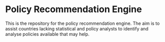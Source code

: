 # Policy Recommendation Engine

This is the repository for the policy recommendation engine. The aim
is to assist countries lacking statistical and policy analysts to
identify and analyse policies available that may help.

<meta charset="utf-8">
<body> 
 <style>
.link {
stroke: #666;
opacity: 0.9;
stroke-width: 1.5px;
}
.node circle {
stroke: #fff;
opacity: 0.9;
stroke-width: 1.5px;
}
.node:not(:hover) .nodetext {
display: none;
}
text {
font: 15px serif;
opacity: 0.9;
pointer-events: none;
}
</style>

<script src=d3.v3.min.js></script>

<script> 
 var links = [ { "source" : 1, "target" : 131, "value" : 1.31452729451742 }, { "source" : 1, "target" : 82, "value" : 1.48780804393006 }, { "source" : 1, "target" : 111, "value" : 1.53525937177258 }, { "source" : 2, "target" : 146, "value" : 0.920880072265894 }, { "source" : 2, "target" : 78, "value" : 0.940957645654329 }, { "source" : 2, "target" : 102, "value" : 0.960545297345756 }, { "source" : 3, "target" : 168, "value" : 0.953653479210874 }, { "source" : 3, "target" : 152, "value" : 1.0220078017862 }, { "source" : 3, "target" : 47, "value" : 1.02234392589866 }, { "source" : 4, "target" : 116, "value" : 0.974043813062297 }, { "source" : 4, "target" : 112, "value" : 1.00861994554911 }, { "source" : 4, "target" : 89, "value" : 1.04323962864693 }, { "source" : 5, "target" : 32, "value" : 1.44955239332356 }, { "source" : 5, "target" : 14, "value" : 1.55694107513401 }, { "source" : 5, "target" : 117, "value" : 1.63821920099526 }, { "source" : 6, "target" : 182, "value" : 1.19119444160882 }, { "source" : 6, "target" : 59, "value" : 1.20319220151253 }, { "source" : 6, "target" : 78, "value" : 1.37655213152321 }, { "source" : 7, "target" : 46, "value" : 1.37045931512834 }, { "source" : 7, "target" : 20, "value" : 1.65668766498696 }, { "source" : 7, "target" : 174, "value" : 1.71018383342883 }, { "source" : 0, "target" : 2, "value" : 1.20637844221834 }, { "source" : 0, "target" : 71, "value" : 1.217090120178 }, { "source" : 0, "target" : 47, "value" : 1.24330899923766 }, { "source" : 17, "target" : 45, "value" : 1.01820681828437 }, { "source" : 17, "target" : 146, "value" : 1.10137862487542 }, { "source" : 17, "target" : 141, "value" : 1.2985203201483 }, { "source" : 8, "target" : 24, "value" : 0.838362577073292 }, { "source" : 8, "target" : 158, "value" : 1.09438576978989 }, { "source" : 8, "target" : 48, "value" : 1.09961749350012 }, { "source" : 9, "target" : 120, "value" : 0.602232655441791 }, { "source" : 9, "target" : 54, "value" : 0.639259804146382 }, { "source" : 9, "target" : 186, "value" : 0.768040477294505 }, { "source" : 36, "target" : 2, "value" : 1.19611020180288 }, { "source" : 36, "target" : 168, "value" : 1.42990851080529 }, { "source" : 36, "target" : 102, "value" : 1.4479413745007 }, { "source" : 10, "target" : 170, "value" : 1.56855749452816 }, { "source" : 10, "target" : 4, "value" : 1.876723903123 }, { "source" : 10, "target" : 45, "value" : 2.05825722589473 }, { "source" : 11, "target" : 121, "value" : 1.4425791028605 }, { "source" : 11, "target" : 111, "value" : 1.49996277790847 }, { "source" : 11, "target" : 183, "value" : 1.97834755666622 }, { "source" : 41, "target" : 190, "value" : 0.789337479044317 }, { "source" : 41, "target" : 67, "value" : 0.82726644887886 }, { "source" : 41, "target" : 128, "value" : 0.868810763776866 }, { "source" : 186, "target" : 38, "value" : 0.71495414307359 }, { "source" : 186, "target" : 48, "value" : 0.733536216264423 }, { "source" : 186, "target" : 9, "value" : 0.768040477294505 }, { "source" : 18, "target" : 109, "value" : 0.905488077232075 }, { "source" : 18, "target" : 191, "value" : 0.928990869486456 }, { "source" : 18, "target" : 47, "value" : 1.06682789338007 }, { "source" : 37, "target" : 56, "value" : 1.09893293326321 }, { "source" : 37, "target" : 119, "value" : 1.29737835818427 }, { "source" : 37, "target" : 130, "value" : 1.43547592970923 }, { "source" : 12, "target" : 150, "value" : 1.20614068109613 }, { "source" : 12, "target" : 134, "value" : 2.30662598084721 }, { "source" : 12, "target" : 142, "value" : 2.35832869698108 }, { "source" : 13, "target" : 192, "value" : 1.29940663294756 }, { "source" : 13, "target" : 109, "value" : 1.32392687443911 }, { "source" : 13, "target" : 108, "value" : 1.39988619910808 }, { "source" : 14, "target" : 117, "value" : 0.682738067393721 }, { "source" : 14, "target" : 23, "value" : 1.30069178321288 }, { "source" : 14, "target" : 105, "value" : 1.32361192170884 }, { "source" : 55, "target" : 189, "value" : 0.614750722993733 }, { "source" : 55, "target" : 67, "value" : 0.642608633750824 }, { "source" : 55, "target" : 87, "value" : 0.852964315454793 }, { "source" : 15, "target" : 110, "value" : 0.887991137474196 }, { "source" : 15, "target" : 44, "value" : 1.42298756227974 }, { "source" : 15, "target" : 125, "value" : 1.47799137800987 }, { "source" : 16, "target" : 138, "value" : 1.42252709160877 }, { "source" : 16, "target" : 152, "value" : 1.56673225573877 }, { "source" : 16, "target" : 122, "value" : 1.69997913169409 }, { "source" : 19, "target" : 89, "value" : 0.96003446478593 }, { "source" : 19, "target" : 129, "value" : 1.03369836065786 }, { "source" : 19, "target" : 4, "value" : 1.12078429317492 }, { "source" : 20, "target" : 189, "value" : 0.85064892082221 }, { "source" : 20, "target" : 190, "value" : 0.971612887849814 }, { "source" : 20, "target" : 67, "value" : 1.05298685631974 }, { "source" : 176, "target" : 118, "value" : 1.21414677752 }, { "source" : 176, "target" : 28, "value" : 1.5685368954702 }, { "source" : 176, "target" : 76, "value" : 1.60913249855578 }, { "source" : 22, "target" : 132, "value" : 1.92102096765661 }, { "source" : 22, "target" : 137, "value" : 2.06817242151767 }, { "source" : 22, "target" : 31, "value" : 2.29105373318966 }, { "source" : 25, "target" : 44, "value" : 0.910834630900881 }, { "source" : 25, "target" : 122, "value" : 1.15635610494343 }, { "source" : 25, "target" : 126, "value" : 1.46094334309018 }, { "source" : 83, "target" : 90, "value" : 1.56419009848881 }, { "source" : 83, "target" : 21, "value" : 1.5924438438337 }, { "source" : 83, "target" : 124, "value" : 1.60434653131104 }, { "source" : 23, "target" : 117, "value" : 0.975511109512529 }, { "source" : 23, "target" : 90, "value" : 1.21847324468831 }, { "source" : 23, "target" : 145, "value" : 1.22410275311965 }, { "source" : 24, "target" : 8, "value" : 0.838362577073292 }, { "source" : 24, "target" : 48, "value" : 0.898813888700985 }, { "source" : 24, "target" : 123, "value" : 0.931861117429435 }, { "source" : 26, "target" : 135, "value" : 1.49461162528901 }, { "source" : 26, "target" : 147, "value" : 1.55181563212396 }, { "source" : 26, "target" : 91, "value" : 1.55959206999486 }, { "source" : 28, "target" : 162, "value" : 1.02167171095672 }, { "source" : 28, "target" : 95, "value" : 1.24572404427195 }, { "source" : 28, "target" : 107, "value" : 1.26741367173486 }, { "source" : 29, "target" : 113, "value" : 0.956794162296048 }, { "source" : 29, "target" : 167, "value" : 0.973029189538259 }, { "source" : 29, "target" : 89, "value" : 1.48697729248095 }, { "source" : 30, "target" : 122, "value" : 1.06793098914228 }, { "source" : 30, "target" : 40, "value" : 1.14865142976247 }, { "source" : 30, "target" : 42, "value" : 1.16193537350911 }, { "source" : 32, "target" : 5, "value" : 1.44955239332356 }, { "source" : 32, "target" : 14, "value" : 1.55385925388808 }, { "source" : 32, "target" : 23, "value" : 1.58864646875774 }, { "source" : 33, "target" : 114, "value" : 1.01225021776878 }, { "source" : 33, "target" : 146, "value" : 1.07114556956056 }, { "source" : 33, "target" : 18, "value" : 1.21497089869963 }, { "source" : 76, "target" : 62, "value" : 1.08365560669245 }, { "source" : 76, "target" : 130, "value" : 1.11302717762523 }, { "source" : 76, "target" : 37, "value" : 1.1415370310435 }, { "source" : 67, "target" : 87, "value" : 0.617144820469032 }, { "source" : 67, "target" : 55, "value" : 0.642608633750824 }, { "source" : 67, "target" : 190, "value" : 0.723500346667688 }, { "source" : 34, "target" : 168, "value" : 0.761877422241889 }, { "source" : 34, "target" : 92, "value" : 0.830995625266431 }, { "source" : 34, "target" : 39, "value" : 0.906599367281589 }, { "source" : 193, "target" : 195, "value" : 0.455929887515982 }, { "source" : 193, "target" : 194, "value" : 0.683170301495052 }, { "source" : 193, "target" : 114, "value" : 1.11673495056999 }, { "source" : 35, "target" : 4, "value" : 1.1969376870027 }, { "source" : 35, "target" : 89, "value" : 1.31770432237712 }, { "source" : 35, "target" : 159, "value" : 1.34296384156125 }, { "source" : 84, "target" : 88, "value" : 1.65774601940357 }, { "source" : 84, "target" : 196, "value" : 1.70471414477474 }, { "source" : 84, "target" : 156, "value" : 1.71242533467083 }, { "source" : 38, "target" : 158, "value" : 0.536166159724376 }, { "source" : 38, "target" : 48, "value" : 0.589148245646065 }, { "source" : 38, "target" : 159, "value" : 0.611330889530299 }, { "source" : 50, "target" : 143, "value" : 2.33336973079323 }, { "source" : 50, "target" : 131, "value" : 2.49969943381133 }, { "source" : 50, "target" : 121, "value" : 2.6049461907643 }, { "source" : 39, "target" : 46, "value" : 0.83838831939105 }, { "source" : 39, "target" : 34, "value" : 0.906599367281589 }, { "source" : 39, "target" : 141, "value" : 0.968679401888891 }, { "source" : 42, "target" : 40, "value" : 0.936967400239652 }, { "source" : 42, "target" : 30, "value" : 1.16193537350911 }, { "source" : 42, "target" : 126, "value" : 1.46727036027847 }, { "source" : 43, "target" : 161, "value" : 1.66691338986215 }, { "source" : 43, "target" : 81, "value" : 1.73191858419284 }, { "source" : 43, "target" : 178, "value" : 1.9201654795029 }, { "source" : 44, "target" : 122, "value" : 0.887691060162472 }, { "source" : 44, "target" : 25, "value" : 0.910834630900881 }, { "source" : 44, "target" : 126, "value" : 0.955996918890767 }, { "source" : 45, "target" : 17, "value" : 1.01820681828437 }, { "source" : 45, "target" : 166, "value" : 1.20145988677156 }, { "source" : 45, "target" : 146, "value" : 1.20640154717973 }, { "source" : 132, "target" : 22, "value" : 1.92102096765661 }, { "source" : 132, "target" : 1, "value" : 1.93839214146552 }, { "source" : 132, "target" : 64, "value" : 1.96395471248129 }, { "source" : 46, "target" : 87, "value" : 0.525514245923718 }, { "source" : 46, "target" : 67, "value" : 0.77164737193497 }, { "source" : 46, "target" : 39, "value" : 0.83838831939105 }, { "source" : 181, "target" : 28, "value" : 1.55604385856314 }, { "source" : 181, "target" : 1, "value" : 1.56965338936259 }, { "source" : 181, "target" : 171, "value" : 1.69660451982878 }, { "source" : 47, "target" : 152, "value" : 0.854577826233589 }, { "source" : 47, "target" : 114, "value" : 0.9266323619282 }, { "source" : 47, "target" : 3, "value" : 1.02234392589866 }, { "source" : 48, "target" : 158, "value" : 0.265362734477278 }, { "source" : 48, "target" : 120, "value" : 0.556333578536645 }, { "source" : 48, "target" : 38, "value" : 0.589148245646065 }, { "source" : 154, "target" : 82, "value" : 1.14527302730041 }, { "source" : 154, "target" : 76, "value" : 1.17097721571362 }, { "source" : 154, "target" : 162, "value" : 1.26802520157892 }, { "source" : 49, "target" : 54, "value" : 0.649027731293726 }, { "source" : 49, "target" : 38, "value" : 0.780850102942669 }, { "source" : 49, "target" : 173, "value" : 0.81124028367136 }, { "source" : 52, "target" : 122, "value" : 1.3379778773384 }, { "source" : 52, "target" : 179, "value" : 1.49005509960485 }, { "source" : 52, "target" : 44, "value" : 1.57348662287399 }, { "source" : 51, "target" : 155, "value" : 1.31915603278569 }, { "source" : 51, "target" : 161, "value" : 1.4660251038037 }, { "source" : 51, "target" : 178, "value" : 1.58491533851279 }, { "source" : 54, "target" : 173, "value" : 0.535879012442302 }, { "source" : 54, "target" : 9, "value" : 0.639259804146382 }, { "source" : 54, "target" : 49, "value" : 0.649027731293726 }, { "source" : 56, "target" : 37, "value" : 1.09893293326321 }, { "source" : 56, "target" : 23, "value" : 1.27306803971252 }, { "source" : 56, "target" : 145, "value" : 1.76979282137191 }, { "source" : 58, "target" : 73, "value" : 0.61753062769693 }, { "source" : 58, "target" : 75, "value" : 1.00578459301855 }, { "source" : 58, "target" : 74, "value" : 1.15679258314774 }, { "source" : 59, "target" : 139, "value" : 1.18623448906104 }, { "source" : 59, "target" : 6, "value" : 1.20319220151253 }, { "source" : 59, "target" : 172, "value" : 1.22357088466087 }, { "source" : 60, "target" : 195, "value" : 1.07140346151954 }, { "source" : 60, "target" : 193, "value" : 1.13121231635874 }, { "source" : 60, "target" : 146, "value" : 1.36170737960538 }, { "source" : 61, "target" : 157, "value" : 1.32267459949486 }, { "source" : 61, "target" : 65, "value" : 1.44062721268049 }, { "source" : 61, "target" : 117, "value" : 1.80769520809045 }, { "source" : 62, "target" : 130, "value" : 0.973569176575288 }, { "source" : 62, "target" : 76, "value" : 1.08365560669245 }, { "source" : 62, "target" : 164, "value" : 1.18811484239607 }, { "source" : 130, "target" : 62, "value" : 0.973569176575288 }, { "source" : 130, "target" : 76, "value" : 1.11302717762523 }, { "source" : 130, "target" : 164, "value" : 1.2886006488654 }, { "source" : 63, "target" : 191, "value" : 1.02932883580549 }, { "source" : 63, "target" : 163, "value" : 1.12113424547918 }, { "source" : 63, "target" : 18, "value" : 1.26189973373278 }, { "source" : 64, "target" : 135, "value" : 1.51541573130194 }, { "source" : 64, "target" : 185, "value" : 1.62720597037579 }, { "source" : 64, "target" : 31, "value" : 1.68348821786941 }, { "source" : 65, "target" : 117, "value" : 1.21996159391605 }, { "source" : 65, "target" : 14, "value" : 1.34788804810519 }, { "source" : 65, "target" : 23, "value" : 1.43367622150495 }, { "source" : 66, "target" : 123, "value" : 1.01959459924331 }, { "source" : 66, "target" : 41, "value" : 1.22421240339144 }, { "source" : 66, "target" : 8, "value" : 1.25014002394532 }, { "source" : 68, "target" : 38, "value" : 0.978449363913232 }, { "source" : 68, "target" : 158, "value" : 1.03703630242829 }, { "source" : 68, "target" : 48, "value" : 1.05021090349244 }, { "source" : 69, "target" : 127, "value" : 3.23342416696383 }, { "source" : 69, "target" : 11, "value" : 3.26320505674659 }, { "source" : 69, "target" : 21, "value" : 3.36150506432041 }, { "source" : 70, "target" : 127, "value" : 1.62061103837861 }, { "source" : 70, "target" : 180, "value" : 1.89587456765023 }, { "source" : 70, "target" : 27, "value" : 2.06063336461274 }, { "source" : 71, "target" : 0, "value" : 1.217090120178 }, { "source" : 71, "target" : 92, "value" : 1.26272934069319 }, { "source" : 71, "target" : 168, "value" : 1.29666888154406 }, { "source" : 72, "target" : 42, "value" : 2.05388545240779 }, { "source" : 72, "target" : 27, "value" : 2.20278286020565 }, { "source" : 72, "target" : 180, "value" : 2.30557748096039 }, { "source" : 73, "target" : 129, "value" : 0.612358248600967 }, { "source" : 73, "target" : 58, "value" : 0.61753062769693 }, { "source" : 73, "target" : 75, "value" : 1.02251661277558 }, { "source" : 188, "target" : 194, "value" : 1.03089321012129 }, { "source" : 188, "target" : 2, "value" : 1.07237271026171 }, { "source" : 188, "target" : 193, "value" : 1.16319525241664 }, { "source" : 74, "target" : 129, "value" : 1.03378320012459 }, { "source" : 74, "target" : 187, "value" : 1.1094673454879 }, { "source" : 74, "target" : 58, "value" : 1.15679258314774 }, { "source" : 75, "target" : 49, "value" : 0.838637128701236 }, { "source" : 75, "target" : 129, "value" : 0.870953330955876 }, { "source" : 75, "target" : 153, "value" : 0.908790881363595 }, { "source" : 78, "target" : 114, "value" : 0.577326771587172 }, { "source" : 78, "target" : 141, "value" : 0.866273656709917 }, { "source" : 78, "target" : 102, "value" : 0.86866830585887 }, { "source" : 79, "target" : 35, "value" : 1.42656875685969 }, { "source" : 79, "target" : 153, "value" : 1.4489012818169 }, { "source" : 79, "target" : 173, "value" : 1.49455192559332 }, { "source" : 80, "target" : 144, "value" : 0.887281278594123 }, { "source" : 80, "target" : 92, "value" : 0.965296178506917 }, { "source" : 80, "target" : 34, "value" : 0.980718740002864 }, { "source" : 77, "target" : 136, "value" : 0.621515478016677 }, { "source" : 77, "target" : 174, "value" : 0.928038715026315 }, { "source" : 77, "target" : 94, "value" : 1.0012295017037 }, { "source" : 82, "target" : 162, "value" : 1.16365377943373 }, { "source" : 82, "target" : 171, "value" : 1.28093280512416 }, { "source" : 82, "target" : 1, "value" : 1.48780804393006 }, { "source" : 57, "target" : 101, "value" : 1.69082279848271 }, { "source" : 57, "target" : 65, "value" : 1.69798167687027 }, { "source" : 57, "target" : 143, "value" : 1.78241540974505 }, { "source" : 86, "target" : 144, "value" : 1.69849085139365 }, { "source" : 86, "target" : 167, "value" : 1.80677510354074 }, { "source" : 86, "target" : 170, "value" : 1.83490735850556 }, { "source" : 81, "target" : 178, "value" : 1.23794776855576 }, { "source" : 81, "target" : 188, "value" : 1.32991794855375 }, { "source" : 81, "target" : 63, "value" : 1.41972493824014 }, { "source" : 87, "target" : 46, "value" : 0.525514245923718 }, { "source" : 87, "target" : 67, "value" : 0.617144820469032 }, { "source" : 87, "target" : 190, "value" : 0.657721693638066 }, { "source" : 89, "target" : 19, "value" : 0.96003446478593 }, { "source" : 89, "target" : 4, "value" : 1.04323962864693 }, { "source" : 89, "target" : 35, "value" : 1.31770432237712 }, { "source" : 90, "target" : 145, "value" : 1.29556473186106 }, { "source" : 90, "target" : 88, "value" : 1.43793605202866 }, { "source" : 90, "target" : 21, "value" : 1.45745067303454 }, { "source" : 91, "target" : 147, "value" : 0.872263227671935 }, { "source" : 91, "target" : 95, "value" : 1.29940782523615 }, { "source" : 91, "target" : 164, "value" : 1.36845093078949 }, { "source" : 92, "target" : 168, "value" : 0.891693280866144 }, { "source" : 92, "target" : 80, "value" : 0.965296178506917 }, { "source" : 92, "target" : 3, "value" : 0.980596813500818 }, { "source" : 93, "target" : 166, "value" : 1.32215390772501 }, { "source" : 93, "target" : 45, "value" : 1.49876888445967 }, { "source" : 93, "target" : 35, "value" : 1.50067519330793 }, { "source" : 94, "target" : 77, "value" : 1.0012295017037 }, { "source" : 94, "target" : 87, "value" : 1.02154413719956 }, { "source" : 94, "target" : 67, "value" : 1.05504419113869 }, { "source" : 187, "target" : 74, "value" : 1.1094673454879 }, { "source" : 187, "target" : 112, "value" : 1.14438859643746 }, { "source" : 187, "target" : 38, "value" : 1.18095138624967 }, { "source" : 95, "target" : 28, "value" : 1.24572404427195 }, { "source" : 95, "target" : 91, "value" : 1.29940782523615 }, { "source" : 95, "target" : 147, "value" : 1.34482555410403 }, { "source" : 96, "target" : 137, "value" : 1.32822702959422 }, { "source" : 96, "target" : 162, "value" : 1.38533108035212 }, { "source" : 96, "target" : 107, "value" : 1.49662865947539 }, { "source" : 97, "target" : 190, "value" : 1.00634891249526 }, { "source" : 97, "target" : 174, "value" : 1.03329555435976 }, { "source" : 97, "target" : 55, "value" : 1.05031189243427 }, { "source" : 98, "target" : 2, "value" : 1.03887077942638 }, { "source" : 98, "target" : 146, "value" : 1.18023524376724 }, { "source" : 98, "target" : 141, "value" : 1.20228260131143 }, { "source" : 99, "target" : 176, "value" : 1.19797479406283 }, { "source" : 99, "target" : 76, "value" : 1.27133696320388 }, { "source" : 99, "target" : 62, "value" : 1.50760392233255 }, { "source" : 100, "target" : 186, "value" : 1.18594405843695 }, { "source" : 100, "target" : 68, "value" : 1.2145355550819 }, { "source" : 100, "target" : 120, "value" : 1.23733968431916 }, { "source" : 101, "target" : 145, "value" : 1.59853163583269 }, { "source" : 101, "target" : 90, "value" : 1.71247449794562 }, { "source" : 101, "target" : 88, "value" : 1.81186749206525 }, { "source" : 102, "target" : 114, "value" : 0.846377635188045 }, { "source" : 102, "target" : 78, "value" : 0.86866830585887 }, { "source" : 102, "target" : 2, "value" : 0.960545297345756 }, { "source" : 103, "target" : 92, "value" : 1.27136862302378 }, { "source" : 103, "target" : 179, "value" : 1.48121391237927 }, { "source" : 103, "target" : 34, "value" : 1.51520652859041 }, { "source" : 108, "target" : 13, "value" : 1.39988619910808 }, { "source" : 108, "target" : 191, "value" : 1.41951743564977 }, { "source" : 108, "target" : 115, "value" : 1.48989298763721 }, { "source" : 104, "target" : 150, "value" : 3.17433357180874 }, { "source" : 104, "target" : 12, "value" : 3.34346393734169 }, { "source" : 104, "target" : 86, "value" : 3.7132464438663 }, { "source" : 105, "target" : 14, "value" : 1.32361192170884 }, { "source" : 105, "target" : 117, "value" : 1.49435811762957 }, { "source" : 105, "target" : 44, "value" : 1.59466498541963 }, { "source" : 190, "target" : 87, "value" : 0.657721693638066 }, { "source" : 190, "target" : 67, "value" : 0.723500346667688 }, { "source" : 190, "target" : 189, "value" : 0.848215195900464 }, { "source" : 106, "target" : 3, "value" : 1.09867908870044 }, { "source" : 106, "target" : 152, "value" : 1.23096252452761 }, { "source" : 106, "target" : 160, "value" : 1.28585821480392 }, { "source" : 107, "target" : 28, "value" : 1.26741367173486 }, { "source" : 107, "target" : 154, "value" : 1.44347014594506 }, { "source" : 107, "target" : 96, "value" : 1.49662865947539 }, { "source" : 21, "target" : 88, "value" : 0.781590948262505 }, { "source" : 21, "target" : 145, "value" : 1.28986956879597 }, { "source" : 21, "target" : 90, "value" : 1.45745067303454 }, { "source" : 110, "target" : 15, "value" : 0.887991137474196 }, { "source" : 110, "target" : 14, "value" : 1.41008103511339 }, { "source" : 110, "target" : 13, "value" : 1.55531597989108 }, { "source" : 111, "target" : 11, "value" : 1.49996277790847 }, { "source" : 111, "target" : 1, "value" : 1.53525937177258 }, { "source" : 111, "target" : 83, "value" : 1.65075719758189 }, { "source" : 113, "target" : 167, "value" : 0.946340803920534 }, { "source" : 113, "target" : 29, "value" : 0.956794162296048 }, { "source" : 113, "target" : 134, "value" : 1.10563198261429 }, { "source" : 116, "target" : 4, "value" : 0.974043813062297 }, { "source" : 116, "target" : 89, "value" : 1.33016024214415 }, { "source" : 116, "target" : 187, "value" : 1.46303723401943 }, { "source" : 117, "target" : 14, "value" : 0.682738067393721 }, { "source" : 117, "target" : 23, "value" : 0.975511109512529 }, { "source" : 117, "target" : 65, "value" : 1.21996159391605 }, { "source" : 119, "target" : 37, "value" : 1.29737835818427 }, { "source" : 119, "target" : 99, "value" : 1.60585586344905 }, { "source" : 119, "target" : 76, "value" : 1.61391321068953 }, { "source" : 120, "target" : 48, "value" : 0.556333578536645 }, { "source" : 120, "target" : 158, "value" : 0.576353243510418 }, { "source" : 120, "target" : 9, "value" : 0.602232655441791 }, { "source" : 196, "target" : 40, "value" : 1.08808160837882 }, { "source" : 196, "target" : 42, "value" : 1.63086060386294 }, { "source" : 196, "target" : 44, "value" : 1.63284506971359 }, { "source" : 167, "target" : 113, "value" : 0.946340803920534 }, { "source" : 167, "target" : 29, "value" : 0.973029189538259 }, { "source" : 167, "target" : 161, "value" : 1.26170575068203 }, { "source" : 121, "target" : 11, "value" : 1.4425791028605 }, { "source" : 121, "target" : 111, "value" : 1.8229691499831 }, { "source" : 121, "target" : 21, "value" : 2.36748093430187 }, { "source" : 134, "target" : 113, "value" : 1.10563198261429 }, { "source" : 134, "target" : 29, "value" : 1.51111142679662 }, { "source" : 134, "target" : 142, "value" : 1.54102098656998 }, { "source" : 122, "target" : 44, "value" : 0.887691060162472 }, { "source" : 122, "target" : 126, "value" : 0.926033334725504 }, { "source" : 122, "target" : 30, "value" : 1.06793098914228 }, { "source" : 124, "target" : 154, "value" : 1.3994288208261 }, { "source" : 124, "target" : 82, "value" : 1.53299698713778 }, { "source" : 124, "target" : 37, "value" : 1.59149388548455 }, { "source" : 125, "target" : 44, "value" : 1.26950992658186 }, { "source" : 125, "target" : 122, "value" : 1.37388837799296 }, { "source" : 125, "target" : 40, "value" : 1.37621257436654 }, { "source" : 126, "target" : 44, "value" : 0.955996918890767 }, { "source" : 126, "target" : 30, "value" : 1.17023648864064 }, { "source" : 126, "target" : 40, "value" : 1.19813563320751 }, { "source" : 128, "target" : 148, "value" : 0.696288899442868 }, { "source" : 128, "target" : 123, "value" : 0.79919742595811 }, { "source" : 128, "target" : 67, "value" : 0.810137647057435 }, { "source" : 129, "target" : 58, "value" : 0.499109295817574 }, { "source" : 129, "target" : 73, "value" : 0.612358248600967 }, { "source" : 129, "target" : 75, "value" : 0.870953330955876 }, { "source" : 133, "target" : 10, "value" : 1.49789773506322 }, { "source" : 133, "target" : 86, "value" : 1.88801956975405 }, { "source" : 133, "target" : 116, "value" : 1.97415188294617 }, { "source" : 85, "target" : 144, "value" : 0.980673203144786 }, { "source" : 85, "target" : 34, "value" : 1.0719148246239 }, { "source" : 85, "target" : 128, "value" : 1.28831023475477 }, { "source" : 109, "target" : 18, "value" : 0.905488077232075 }, { "source" : 109, "target" : 191, "value" : 1.11314258139784 }, { "source" : 109, "target" : 13, "value" : 1.32392687443911 }, { "source" : 136, "target" : 77, "value" : 0.621515478016677 }, { "source" : 136, "target" : 174, "value" : 1.12794551332438 }, { "source" : 136, "target" : 94, "value" : 1.19089859746761 }, { "source" : 137, "target" : 96, "value" : 1.32822702959422 }, { "source" : 137, "target" : 107, "value" : 1.52732045355541 }, { "source" : 137, "target" : 171, "value" : 1.52919521498377 }, { "source" : 139, "target" : 6, "value" : 1.11017779278581 }, { "source" : 139, "target" : 59, "value" : 1.18623448906104 }, { "source" : 139, "target" : 166, "value" : 1.22725042025008 }, { "source" : 140, "target" : 115, "value" : 1.69609168005874 }, { "source" : 140, "target" : 155, "value" : 1.89268438165769 }, { "source" : 140, "target" : 166, "value" : 1.9175324570393 }, { "source" : 195, "target" : 194, "value" : 0.499680983888029 }, { "source" : 195, "target" : 60, "value" : 1.07140346151954 }, { "source" : 195, "target" : 188, "value" : 1.18594760661578 }, { "source" : 141, "target" : 146, "value" : 0.758592707185517 }, { "source" : 141, "target" : 114, "value" : 0.773123762237194 }, { "source" : 141, "target" : 78, "value" : 0.866273656709917 }, { "source" : 182, "target" : 165, "value" : 0.880973993738239 }, { "source" : 182, "target" : 102, "value" : 1.07277012655727 }, { "source" : 182, "target" : 78, "value" : 1.12004379331132 }, { "source" : 142, "target" : 4, "value" : 1.10523638540958 }, { "source" : 142, "target" : 19, "value" : 1.34603687670483 }, { "source" : 142, "target" : 89, "value" : 1.42675789157226 }, { "source" : 143, "target" : 57, "value" : 1.78241540974505 }, { "source" : 143, "target" : 50, "value" : 2.33336973079323 }, { "source" : 143, "target" : 155, "value" : 2.35920288841408 }, { "source" : 144, "target" : 80, "value" : 0.887281278594123 }, { "source" : 144, "target" : 92, "value" : 1.10720413640354 }, { "source" : 144, "target" : 19, "value" : 1.25169011397607 }, { "source" : 145, "target" : 88, "value" : 1.2098976801696 }, { "source" : 145, "target" : 23, "value" : 1.22410275311965 }, { "source" : 145, "target" : 21, "value" : 1.28986956879597 }, { "source" : 189, "target" : 55, "value" : 0.614750722993733 }, { "source" : 189, "target" : 20, "value" : 0.85064892082221 }, { "source" : 189, "target" : 114, "value" : 0.882656129914939 }, { "source" : 146, "target" : 141, "value" : 0.758592707185517 }, { "source" : 146, "target" : 2, "value" : 0.920880072265894 }, { "source" : 146, "target" : 114, "value" : 0.969125381887772 }, { "source" : 147, "target" : 91, "value" : 0.872263227671935 }, { "source" : 147, "target" : 164, "value" : 1.07211733625236 }, { "source" : 147, "target" : 162, "value" : 1.31643258134908 }, { "source" : 150, "target" : 12, "value" : 1.20614068109613 }, { "source" : 150, "target" : 133, "value" : 2.46232475615298 }, { "source" : 150, "target" : 113, "value" : 2.51682907306793 }, { "source" : 194, "target" : 195, "value" : 0.499680983888029 }, { "source" : 194, "target" : 193, "value" : 0.683170301495052 }, { "source" : 194, "target" : 188, "value" : 1.03089321012129 }, { "source" : 149, "target" : 67, "value" : 0.981292051964712 }, { "source" : 149, "target" : 189, "value" : 0.996252984592464 }, { "source" : 149, "target" : 190, "value" : 1.04949711887004 }, { "source" : 148, "target" : 123, "value" : 0.649791012616204 }, { "source" : 148, "target" : 128, "value" : 0.696288899442868 }, { "source" : 148, "target" : 67, "value" : 0.824270670985038 }, { "source" : 151, "target" : 107, "value" : 1.85294556846627 }, { "source" : 151, "target" : 147, "value" : 1.95004894353807 }, { "source" : 151, "target" : 184, "value" : 1.99370051363542 }, { "source" : 152, "target" : 47, "value" : 0.854577826233589 }, { "source" : 152, "target" : 3, "value" : 1.0220078017862 }, { "source" : 152, "target" : 92, "value" : 1.1897702426502 }, { "source" : 192, "target" : 13, "value" : 1.29940663294756 }, { "source" : 192, "target" : 90, "value" : 1.33596778479383 }, { "source" : 192, "target" : 23, "value" : 1.52972970295811 }, { "source" : 153, "target" : 49, "value" : 0.835263639555275 }, { "source" : 153, "target" : 75, "value" : 0.908790881363595 }, { "source" : 153, "target" : 38, "value" : 0.912412166681162 }, { "source" : 27, "target" : 108, "value" : 1.64161276123444 }, { "source" : 27, "target" : 180, "value" : 1.76187494692584 }, { "source" : 27, "target" : 163, "value" : 1.87956179907146 }, { "source" : 155, "target" : 51, "value" : 1.31915603278569 }, { "source" : 155, "target" : 113, "value" : 1.33774803133268 }, { "source" : 155, "target" : 161, "value" : 1.37888245401744 }, { "source" : 157, "target" : 61, "value" : 1.32267459949486 }, { "source" : 157, "target" : 14, "value" : 1.39622045276397 }, { "source" : 157, "target" : 88, "value" : 1.40458084695958 }, { "source" : 158, "target" : 48, "value" : 0.265362734477278 }, { "source" : 158, "target" : 38, "value" : 0.536166159724376 }, { "source" : 158, "target" : 120, "value" : 0.576353243510418 }, { "source" : 159, "target" : 120, "value" : 0.603097865432138 }, { "source" : 159, "target" : 158, "value" : 0.60817230594848 }, { "source" : 159, "target" : 38, "value" : 0.611330889530299 }, { "source" : 156, "target" : 84, "value" : 1.71242533467083 }, { "source" : 156, "target" : 88, "value" : 1.85116285041494 }, { "source" : 156, "target" : 183, "value" : 2.08956035708908 }, { "source" : 163, "target" : 191, "value" : 0.952862179117558 }, { "source" : 163, "target" : 63, "value" : 1.12113424547918 }, { "source" : 163, "target" : 102, "value" : 1.24588772727019 }, { "source" : 31, "target" : 64, "value" : 1.68348821786941 }, { "source" : 31, "target" : 132, "value" : 2.10187357136505 }, { "source" : 31, "target" : 90, "value" : 2.11642129320112 }, { "source" : 123, "target" : 148, "value" : 0.649791012616204 }, { "source" : 123, "target" : 128, "value" : 0.79919742595811 }, { "source" : 123, "target" : 41, "value" : 0.878727812385485 }, { "source" : 184, "target" : 95, "value" : 1.78865645454068 }, { "source" : 184, "target" : 151, "value" : 1.99370051363542 }, { "source" : 184, "target" : 91, "value" : 2.04480495202114 }, { "source" : 40, "target" : 42, "value" : 0.936967400239652 }, { "source" : 40, "target" : 196, "value" : 1.08808160837882 }, { "source" : 40, "target" : 30, "value" : 1.14865142976247 }, { "source" : 114, "target" : 78, "value" : 0.577326771587172 }, { "source" : 114, "target" : 141, "value" : 0.773123762237194 }, { "source" : 114, "target" : 102, "value" : 0.846377635188045 }, { "source" : 53, "target" : 145, "value" : 1.55789877041342 }, { "source" : 53, "target" : 23, "value" : 1.6242598455313 }, { "source" : 53, "target" : 117, "value" : 1.74357045421812 }, { "source" : 88, "target" : 21, "value" : 0.781590948262505 }, { "source" : 88, "target" : 145, "value" : 1.2098976801696 }, { "source" : 88, "target" : 135, "value" : 1.39759102690315 }, { "source" : 112, "target" : 159, "value" : 0.881066125783051 }, { "source" : 112, "target" : 158, "value" : 0.886730703944127 }, { "source" : 112, "target" : 38, "value" : 0.894002726286493 }, { "source" : 118, "target" : 176, "value" : 1.21414677752 }, { "source" : 118, "target" : 28, "value" : 1.31503503303524 }, { "source" : 118, "target" : 162, "value" : 1.75942329485976 }, { "source" : 127, "target" : 21, "value" : 1.49854768083235 }, { "source" : 127, "target" : 70, "value" : 1.62061103837861 }, { "source" : 127, "target" : 88, "value" : 1.63547051661808 }, { "source" : 138, "target" : 46, "value" : 1.14091993548707 }, { "source" : 138, "target" : 97, "value" : 1.24067227192795 }, { "source" : 138, "target" : 169, "value" : 1.27746378215018 }, { "source" : 191, "target" : 18, "value" : 0.928990869486456 }, { "source" : 191, "target" : 163, "value" : 0.952862179117558 }, { "source" : 191, "target" : 63, "value" : 1.02932883580549 }, { "source" : 160, "target" : 106, "value" : 1.28585821480392 }, { "source" : 160, "target" : 47, "value" : 1.41755747604485 }, { "source" : 160, "target" : 3, "value" : 1.41986555864412 }, { "source" : 170, "target" : 167, "value" : 1.33780159043309 }, { "source" : 170, "target" : 10, "value" : 1.56855749452816 }, { "source" : 170, "target" : 29, "value" : 1.61485804285238 }, { "source" : 173, "target" : 54, "value" : 0.535879012442302 }, { "source" : 173, "target" : 49, "value" : 0.81124028367136 }, { "source" : 173, "target" : 48, "value" : 0.814018021168644 }, { "source" : 162, "target" : 107, "value" : 0.690892872108048 }, { "source" : 162, "target" : 28, "value" : 1.02167171095672 }, { "source" : 162, "target" : 82, "value" : 1.16365377943373 }, { "source" : 175, "target" : 49, "value" : 2.38596468651895 }, { "source" : 175, "target" : 24, "value" : 2.40298737951784 }, { "source" : 175, "target" : 54, "value" : 2.43319665696516 }, { "source" : 131, "target" : 1, "value" : 1.31452729451742 }, { "source" : 131, "target" : 135, "value" : 1.70918636088312 }, { "source" : 131, "target" : 82, "value" : 1.88194097651288 }, { "source" : 164, "target" : 147, "value" : 1.07211733625236 }, { "source" : 164, "target" : 62, "value" : 1.18811484239607 }, { "source" : 164, "target" : 130, "value" : 1.2886006488654 }, { "source" : 165, "target" : 182, "value" : 0.880973993738239 }, { "source" : 165, "target" : 78, "value" : 0.979060486001503 }, { "source" : 165, "target" : 2, "value" : 1.17045010019216 }, { "source" : 166, "target" : 146, "value" : 1.18007015839305 }, { "source" : 166, "target" : 165, "value" : 1.19060092425939 }, { "source" : 166, "target" : 45, "value" : 1.20145988677156 }, { "source" : 168, "target" : 34, "value" : 0.761877422241889 }, { "source" : 168, "target" : 169, "value" : 0.844297495249255 }, { "source" : 168, "target" : 92, "value" : 0.891693280866144 }, { "source" : 169, "target" : 168, "value" : 0.844297495249255 }, { "source" : 169, "target" : 34, "value" : 1.2227460955028 }, { "source" : 169, "target" : 138, "value" : 1.27746378215018 }, { "source" : 161, "target" : 167, "value" : 1.26170575068203 }, { "source" : 161, "target" : 155, "value" : 1.37888245401744 }, { "source" : 161, "target" : 113, "value" : 1.43199498384078 }, { "source" : 172, "target" : 59, "value" : 1.22357088466087 }, { "source" : 172, "target" : 141, "value" : 1.59670506410588 }, { "source" : 172, "target" : 146, "value" : 1.63643162601456 }, { "source" : 171, "target" : 82, "value" : 1.28093280512416 }, { "source" : 171, "target" : 162, "value" : 1.43251080893642 }, { "source" : 171, "target" : 137, "value" : 1.52919521498377 }, { "source" : 174, "target" : 77, "value" : 0.928038715026315 }, { "source" : 174, "target" : 128, "value" : 1.02596729712391 }, { "source" : 174, "target" : 97, "value" : 1.03329555435976 }, { "source" : 177, "target" : 33, "value" : 1.2340054164185 }, { "source" : 177, "target" : 7, "value" : 1.27080637442328 }, { "source" : 177, "target" : 34, "value" : 1.42592530414 }, { "source" : 178, "target" : 81, "value" : 1.23794776855576 }, { "source" : 178, "target" : 51, "value" : 1.58491533851279 }, { "source" : 178, "target" : 161, "value" : 1.64589471386379 }, { "source" : 115, "target" : 63, "value" : 1.37332650631947 }, { "source" : 115, "target" : 191, "value" : 1.42681654243901 }, { "source" : 115, "target" : 108, "value" : 1.48989298763721 }, { "source" : 179, "target" : 122, "value" : 1.34599036234862 }, { "source" : 179, "target" : 60, "value" : 1.37915176216964 }, { "source" : 179, "target" : 3, "value" : 1.39836172007607 }, { "source" : 180, "target" : 115, "value" : 1.66742904753805 }, { "source" : 180, "target" : 81, "value" : 1.7156539940767 }, { "source" : 180, "target" : 27, "value" : 1.76187494692584 }, { "source" : 183, "target" : 131, "value" : 1.42652956194683 }, { "source" : 183, "target" : 1, "value" : 1.65188484677928 }, { "source" : 183, "target" : 88, "value" : 1.78946930184687 }, { "source" : 185, "target" : 137, "value" : 1.5451713094435 }, { "source" : 185, "target" : 64, "value" : 1.62720597037579 }, { "source" : 185, "target" : 107, "value" : 1.68220810515777 }, { "source" : 197, "target" : 74, "value" : 0.00087366264492041 }, { "source" : 197, "target" : 9, "value" : 0.00120162971200672 }, { "source" : 197, "target" : 186, "value" : 0.00166639927834256 }, { "source" : 197, "target" : 175, "value" : 0.00188429419957239 }, { "source" : 135, "target" : 88, "value" : 1.39759102690315 }, { "source" : 135, "target" : 26, "value" : 1.49461162528901 }, { "source" : 135, "target" : 157, "value" : 1.49990831454331 } ] ; 
 var nodes = [ { "name" : "Armenia", "group" : "Asia" }, { "name" : "Afghanistan", "group" : "Asia" }, { "name" : "Albania", "group" : "Europe" }, { "name" : "Algeria", "group" : "Africa" }, { "name" : "Andorra", "group" : "Europe" }, { "name" : "Angola", "group" : "Africa" }, { "name" : "Antigua and Barbuda", "group" : "Americas" }, { "name" : "Argentina", "group" : "Americas" }, { "name" : "Australia", "group" : "Oceania" }, { "name" : "Austria", "group" : "Europe" }, { "name" : "Bahrain", "group" : "Asia" }, { "name" : "Bangladesh", "group" : "Asia" }, { "name" : "Bermuda", "group" : "Americas" }, { "name" : "Bhutan", "group" : "Asia" }, { "name" : "Bolivia (Plurinational State of)", "group" : "Americas" }, { "name" : "Botswana", "group" : "Africa" }, { "name" : "Brazil", "group" : "Americas" }, { "name" : "Aruba", "group" : "Americas" }, { "name" : "Belize", "group" : "Americas" }, { "name" : "Brunei Darussalam", "group" : "Asia" }, { "name" : "Bulgaria", "group" : "Europe" }, { "name" : "Myanmar", "group" : "Asia" }, { "name" : "Burundi", "group" : "Africa" }, { "name" : "Cameroon", "group" : "Africa" }, { "name" : "Canada", "group" : "Americas" }, { "name" : "Cabo Verde", "group" : "Africa" }, { "name" : "Central African Republic", "group" : "Africa" }, { "name" : "Sri Lanka", "group" : "Asia" }, { "name" : "Chad", "group" : "Africa" }, { "name" : "Chile", "group" : "Americas" }, { "name" : "Colombia", "group" : "Americas" }, { "name" : "the Comoros", "group" : "Africa" }, { "name" : "Congo", "group" : "Africa" }, { "name" : "Costa Rica", "group" : "Americas" }, { "name" : "Cuba", "group" : "Americas" }, { "name" : "Cyprus", "group" : "Asia" }, { "name" : "Azerbaijan", "group" : "Asia" }, { "name" : "Benin", "group" : "Africa" }, { "name" : "Denmark", "group" : "Europe" }, { "name" : "Dominica", "group" : "Americas" }, { "name" : "the Dominican Republic", "group" : "Americas" }, { "name" : "Belarus", "group" : "Europe" }, { "name" : "Ecuador", "group" : "Americas" }, { "name" : "Egypt", "group" : "Africa" }, { "name" : "El Salvador", "group" : "Americas" }, { "name" : "Equatorial Guinea", "group" : "Africa" }, { "name" : "Estonia", "group" : "Europe" }, { "name" : "Fiji", "group" : "Oceania" }, { "name" : "Finland", "group" : "Europe" }, { "name" : "France", "group" : "Europe" }, { "name" : "Djibouti", "group" : "Africa" }, { "name" : "Georgia", "group" : "Asia" }, { "name" : "Gabon", "group" : "Africa" }, { "name" : "the Gambia", "group" : "Africa" }, { "name" : "Germany", "group" : "Europe" }, { "name" : "Bosnia and Herzegovina", "group" : "Europe" }, { "name" : "Ghana", "group" : "Africa" }, { "name" : "Kiribati", "group" : "Oceania" }, { "name" : "Greece", "group" : "Europe" }, { "name" : "Grenada", "group" : "Americas" }, { "name" : "Guam", "group" : "Oceania" }, { "name" : "Guatemala", "group" : "Americas" }, { "name" : "Guinea", "group" : "Africa" }, { "name" : "Guyana", "group" : "Americas" }, { "name" : "Haiti", "group" : "Americas" }, { "name" : "Honduras", "group" : "Americas" }, { "name" : "Hungary", "group" : "Europe" }, { "name" : "Croatia", "group" : "Europe" }, { "name" : "Iceland", "group" : "Europe" }, { "name" : "India", "group" : "Asia" }, { "name" : "Indonesia", "group" : "Asia" }, { "name" : "Iran (Islamic Republic of)", "group" : "Asia" }, { "name" : "Iraq", "group" : "Asia" }, { "name" : "Ireland", "group" : "Europe" }, { "name" : "Israel", "group" : "Asia" }, { "name" : "Italy", "group" : "Europe" }, { "name" : "Cote d'Ivoire", "group" : "Africa" }, { "name" : "Kazakhstan", "group" : "Asia" }, { "name" : "Jamaica", "group" : "Americas" }, { "name" : "Japan", "group" : "Asia" }, { "name" : "Jordan", "group" : "Asia" }, { "name" : "Kyrgyzstan", "group" : "Asia" }, { "name" : "Kenya", "group" : "Africa" }, { "name" : "Cambodia", "group" : "Asia" }, { "name" : "Democratic People's Republic of Korea", "group" : "Asia" }, { "name" : "Republic of Korea", "group" : "Asia" }, { "name" : "Kuwait", "group" : "Asia" }, { "name" : "Latvia", "group" : "Europe" }, { "name" : "the Lao People's Democratic Republic", "group" : "Asia" }, { "name" : "Lebanon", "group" : "Asia" }, { "name" : "Lesotho", "group" : "Africa" }, { "name" : "Liberia", "group" : "Africa" }, { "name" : "Libya", "group" : "Africa" }, { "name" : "Liechtenstein", "group" : "Europe" }, { "name" : "Lithuania", "group" : "Europe" }, { "name" : "Madagascar", "group" : "Africa" }, { "name" : "Malawi", "group" : "Africa" }, { "name" : "Malaysia", "group" : "Asia" }, { "name" : "Maldives", "group" : "Asia" }, { "name" : "Mali", "group" : "Africa" }, { "name" : "Malta", "group" : "Europe" }, { "name" : "Mauritania", "group" : "Africa" }, { "name" : "Mauritius", "group" : "Africa" }, { "name" : "Mexico", "group" : "Americas" }, { "name" : "Monaco", "group" : "Europe" }, { "name" : "Mongolia", "group" : "Asia" }, { "name" : "Morocco", "group" : "Africa" }, { "name" : "Mozambique", "group" : "Africa" }, { "name" : "Micronesia (Federated States of)", "group" : "Oceania" }, { "name" : "Republic of Moldova", "group" : "Europe" }, { "name" : "Namibia", "group" : "Africa" }, { "name" : "Nepal", "group" : "Asia" }, { "name" : "the Netherlands", "group" : "Europe" }, { "name" : "New Caledonia", "group" : "Oceania" }, { "name" : "The former Yugoslav Republic of Macedonia", "group" : "Europe" }, { "name" : "Vanuatu", "group" : "Oceania" }, { "name" : "New Zealand", "group" : "Oceania" }, { "name" : "Nicaragua", "group" : "Americas" }, { "name" : "the Niger", "group" : "Africa" }, { "name" : "Nigeria", "group" : "Africa" }, { "name" : "Norway", "group" : "Europe" }, { "name" : "Pakistan", "group" : "Asia" }, { "name" : "Panama", "group" : "Americas" }, { "name" : "the Czech Republic", "group" : "Europe" }, { "name" : "Papua New Guinea", "group" : "Oceania" }, { "name" : "Paraguay", "group" : "Americas" }, { "name" : "Peru", "group" : "Americas" }, { "name" : "the Philippines", "group" : "Asia" }, { "name" : "Poland", "group" : "Europe" }, { "name" : "Portugal", "group" : "Europe" }, { "name" : "Guinea-Bissau", "group" : "Africa" }, { "name" : "Timor-Leste", "group" : "Asia" }, { "name" : "Eritrea", "group" : "Africa" }, { "name" : "Qatar", "group" : "Asia" }, { "name" : "Palau", "group" : "Oceania" }, { "name" : "Zimbabwe", "group" : "Africa" }, { "name" : "Romania", "group" : "Europe" }, { "name" : "Rwanda", "group" : "Africa" }, { "name" : "the Russian Federation", "group" : "Europe" }, { "name" : "Saint Kitts and Nevis", "group" : "Americas" }, { "name" : "Saint Lucia", "group" : "Americas" }, { "name" : "Saint Vincent and the Grenadines", "group" : "Americas" }, { "name" : "San Marino", "group" : "Europe" }, { "name" : "Sao Tome and Principe", "group" : "Africa" }, { "name" : "Saudi Arabia", "group" : "Asia" }, { "name" : "Senegal", "group" : "Africa" }, { "name" : "Seychelles", "group" : "Africa" }, { "name" : "Sierra Leone", "group" : "Africa" }, { "name" : "Slovenia", "group" : "Europe" }, { "name" : "Slovakia", "group" : "Europe" }, { "name" : "Singapore", "group" : "Asia" }, { "name" : "Somalia", "group" : "Africa" }, { "name" : "South Africa", "group" : "Africa" }, { "name" : "Spain", "group" : "Europe" }, { "name" : "former Sudan", "group" : "Africa" }, { "name" : "Suriname", "group" : "Americas" }, { "name" : "Tajikistan", "group" : "Asia" }, { "name" : "Swaziland", "group" : "Africa" }, { "name" : "Sweden", "group" : "Europe" }, { "name" : "Switzerland", "group" : "Europe" }, { "name" : "the Syrian Arab Republic", "group" : "Asia" }, { "name" : "Turkmenistan", "group" : "Asia" }, { "name" : "the United Republic of Tanzania", "group" : "Africa" }, { "name" : "Thailand", "group" : "Asia" }, { "name" : "Togo", "group" : "Africa" }, { "name" : "Tonga", "group" : "Oceania" }, { "name" : "Trinidad and Tobago", "group" : "Americas" }, { "name" : "Oman", "group" : "Asia" }, { "name" : "Tunisia", "group" : "Africa" }, { "name" : "Turkey", "group" : "Asia" }, { "name" : "the United Arab Emirates", "group" : "Asia" }, { "name" : "Uganda", "group" : "Africa" }, { "name" : "Tuvalu", "group" : "Oceania" }, { "name" : "the United Kingdom of Great Britain and Northern Ireland", "group" : "Europe" }, { "name" : "Ukraine", "group" : "Europe" }, { "name" : "the United States of America", "group" : "Americas" }, { "name" : "Burkina Faso", "group" : "Africa" }, { "name" : "Uruguay", "group" : "Americas" }, { "name" : "Uzbekistan", "group" : "Asia" }, { "name" : "Venezuela (Bolivarian Republic of)", "group" : "Americas" }, { "name" : "Viet Nam", "group" : "Asia" }, { "name" : "Ethiopia", "group" : "Africa" }, { "name" : "Samoa", "group" : "Oceania" }, { "name" : "Yemen", "group" : "Asia" }, { "name" : "the Democratic Republic of the Congo", "group" : "Africa" }, { "name" : "Zambia", "group" : "Africa" }, { "name" : "Belgium", "group" : "Europe" }, { "name" : "Luxembourg", "group" : "Europe" }, { "name" : "Isle of Man", "group" : "Europe" }, { "name" : "Serbia", "group" : "Europe" }, { "name" : "Montenegro", "group" : "Europe" }, { "name" : "the Sudan", "group" : "Africa" }, { "name" : "South Sudan", "group" : "Africa" }, { "name" : "Curacao", "group" : "Americas" }, { "name" : "Sint Maarten (Dutch Part)", "group" : "Americas" }, { "name" : "Saint-Martin (French Part)", "group" : "Americas" }, { "name" : "Occupied Palestinian Territory", "group" : "Asia" }, { "name" : "Zero Hunger", "group" : "World" } ] ; 
 var width = 1500
height = 1500;

var color = d3.scale.category20();

var force = d3.layout.force()
.nodes(d3.values(nodes))
.links(links)
.size([width, height])
.linkDistance(function(d){return d.value})
.charge(-300)
.on("tick", tick)
.start();

var svg = d3.select("body").append("svg")
.attr("width", width)
.attr("height", height)
.attr("pointer-events", "all")
.call(d3.behavior.zoom().on("zoom", redraw));

var vis = svg
.append("svg:g");

vis.append("svg:rect")
.attr("width", width)
.attr("height", height)
.attr("fill", 'white');

function redraw() {
vis.attr("transform",
"translate(" + d3.event.translate + ")"
+ " scale(" + d3.event.scale + ")");
}

var link = vis.selectAll(".link")
.data(force.links())
.enter().append("line")
.attr("class", "link")
.style("stroke-width", function(d) { return Math.sqrt(d.value); });

var node = vis.selectAll(".node")
.data(force.nodes())
.enter().append("g")
.attr("class", "node")
.style("fill", function(d) { return color(d.group); })
.style("opacity", 0.9)
.on("mouseover", mouseover)
.on("mouseout", mouseout)
.call(force.drag);

node.append("circle")
.attr("r", 6)

node.append("svg:text")
.attr("class", "nodetext")
.attr("dx", 12)
.attr("dy", ".35em")
.text(function(d) { return d.name });

function tick() {
link
.attr("x1", function(d) { return d.source.x; })
.attr("y1", function(d) { return d.source.y; })
.attr("x2", function(d) { return d.target.x; })
.attr("y2", function(d) { return d.target.y; });

node.attr("transform", function(d) { return "translate(" + d.x + "," + d.y + ")"; });
}

function mouseover() {
d3.select(this).select("circle").transition()
.duration(750)
.attr("r", 16);
d3.select(this).select("text").transition()
.duration(750)
.attr("x", 13)
.style("stroke-width", ".5px")
.style("font", "37.5px serif")
.style("opacity", 1);
}

function mouseout() {
d3.select(this).select("circle").transition()
.duration(750)
.attr("r", 8);
}

</script>
 </body>
